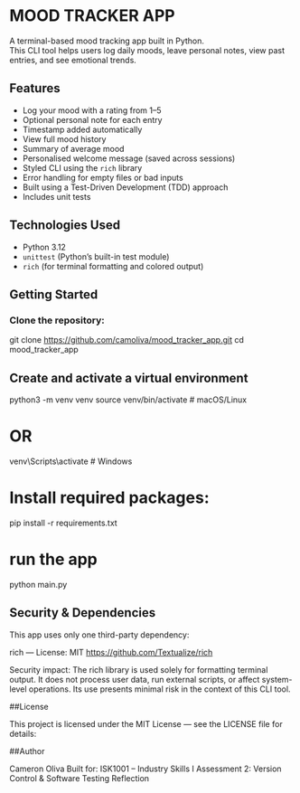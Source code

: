 # MOOD TRACKER APP

A terminal-based mood tracking app built in Python.  
This CLI tool helps users log daily moods, leave personal notes, view past entries, and see emotional trends.


## Features

- Log your mood with a rating from 1–5
- Optional personal note for each entry
- Timestamp added automatically
- View full mood history
- Summary of average mood
- Personalised welcome message (saved across sessions)
- Styled CLI using the `rich` library
- Error handling for empty files or bad inputs
- Built using a Test-Driven Development (TDD) approach
- Includes unit tests


## Technologies Used

- Python 3.12
- `unittest` (Python’s built-in test module)
- `rich` (for terminal formatting and colored output)


## Getting Started

### Clone the repository:

git clone https://github.com/camoliva/mood_tracker_app.git
cd mood_tracker_app

## Create and activate a virtual environment 

python3 -m venv venv
source venv/bin/activate  # macOS/Linux
# OR
venv\Scripts\activate  # Windows

# Install required packages:

pip install -r requirements.txt

# run the app

python main.py


## Security & Dependencies

This app uses only one third-party dependency:

rich — License: MIT
https://github.com/Textualize/rich

Security impact:
The rich library is used solely for formatting terminal output. It does not process user data, run external scripts, or affect system-level operations. Its use presents minimal risk in the context of this CLI tool.

##License

This project is licensed under the MIT License — see the LICENSE file for details: 

##Author

Cameron Oliva
Built for: ISK1001 – Industry Skills I
Assessment 2: Version Control & Software Testing Reflection